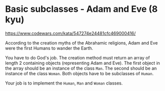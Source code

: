 # Basic subclasses - Adam and Eve (8 kyu)

https://www.codewars.com/kata/547274e24481cfc469000416/

According to the creation myths of the Abrahamic religions, Adam and Eve were the first Humans to wander the Earth.

You have to do God's job. The creation method must return an array of length 2 containing objects (representing Adam and Eve). The first object in the array should be an instance of the class `Man`. The second should be an instance of the class `Woman`. Both objects have to be subclasses of `Human`.

Your job is to implement the `Human`, `Man` and `Woman` classes.
